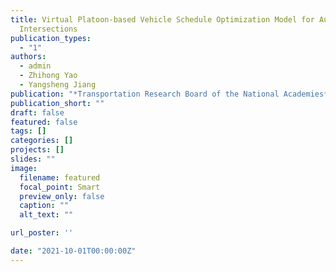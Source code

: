 ```yaml
---
title: Virtual Platoon-based Vehicle Schedule Optimization Model for Autonomous
  Intersections
publication_types:
  - "1"
authors:
  - admin
  - Zhihong Yao
  - Yangsheng Jiang
publication: "*Transportation Research Board of the National Academies*"
publication_short: ""
draft: false
featured: false
tags: []
categories: []
projects: []
slides: ""
image:
  filename: featured
  focal_point: Smart
  preview_only: false
  caption: ""
  alt_text: ""

url_poster: ''

date: "2021-10-01T00:00:00Z"
---
```


